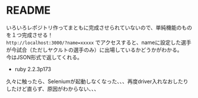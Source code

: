 # README

いろいろレポジトリ作ってまともに完成させられていないので、単純機能のものを１つ完成させる！<br>
``` http://localhost:3000/?name=xxxxx ``` でアクセスすると、nameに設定した選手が今試合（ただしヤクルトの選手のみ）に出場しているかどうかがわかる。<br>
今はJSON形式で返してくれる。<br>


- ruby 2.2.3p173 


久々に触ったら、Seleniumが起動しなくなった、、、再度driver入れなおしたりしたけど直らず、原因がわからない、、、
